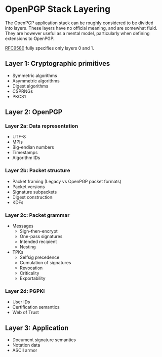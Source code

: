 # OpenPGP Stack Layering

The OpenPGP application stack can be roughly considered to be divided into layers.
These layers have no official meaning, and are somewhat fluid.
They are however useful as a mental model, particularly when defining extensions to OpenPGP.

[RFC9580](https://datatracker.ietf.org/doc/html/draft-ietf-openpgp-crypto-refresh) fully specifies only layers 0 and 1.

## Layer 1: Cryptographic primitives

* Symmetric algorithms
* Asymmetric algorithms
* Digest algorithms
* CSPRNGs
* PKCS1

## Layer 2: OpenPGP

### Layer 2a: Data representation

* UTF-8
* MPIs
* Big-endian numbers
* Timestamps
* Algorithm IDs

### Layer 2b: Packet structure

* Packet framing (Legacy vs OpenPGP packet formats)
* Packet versions
* Signature subpackets
* Digest construction
* KDFs

### Layer 2c: Packet grammar

* Messages
    * Sign-then-encrypt
    * One-pass signatures
    * Intended recipient
    * Nesting
* TPKs
    * Selfsig precedence
    * Cumulation of signatures
    * Revocation
    * Criticality
    * Exportability

### Layer 2d: PGPKI

* User IDs
* Certification semantics
* Web of Trust

## Layer 3: Application

* Document signature semantics
* Notation data
* ASCII armor
